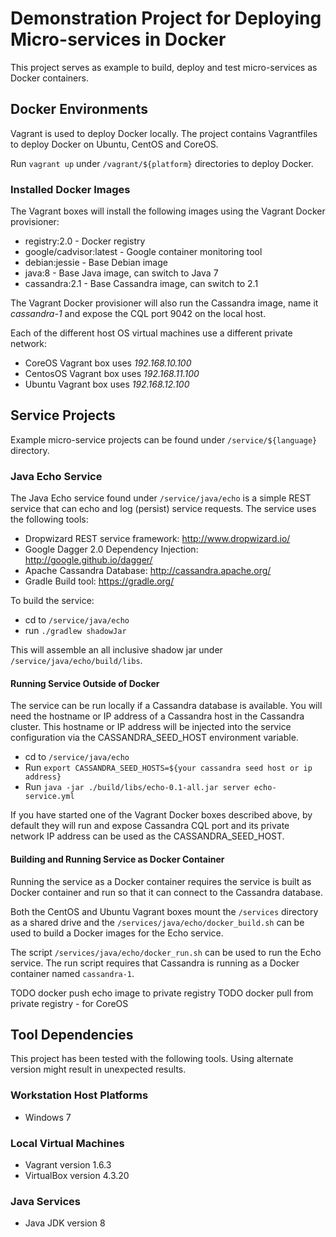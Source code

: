 # Demonstration Project for Deploying Micro-services in Docker

This project serves as example to build, deploy and test micro-services as Docker containers.

## Docker Environments

Vagrant is used to deploy Docker locally.  The project contains Vagrantfiles to deploy Docker
on Ubuntu, CentOS and CoreOS.

Run ```vagrant up``` under ```/vagrant/${platform}``` directories to deploy Docker.

### Installed Docker Images

The Vagrant boxes will install the following images using the Vagrant Docker provisioner:

* registry:2.0 - Docker registry
* google/cadvisor:latest - Google container monitoring tool
* debian:jessie - Base Debian image
* java:8 - Base Java image, can switch to Java 7
* cassandra:2.1 - Base Cassandra image, can switch to 2.1

The Vagrant Docker provisioner will also run the Cassandra image, name it *cassandra-1* and
expose the CQL port 9042 on the local host.

Each of the different host OS virtual machines use a different private network:

 * CoreOS Vagrant box uses *192.168.10.100*
 * CentosOS Vagrant box uses *192.168.11.100*
 * Ubuntu Vagrant box uses *192.168.12.100* 

## Service Projects

Example micro-service projects can be found under ```/service/${language}``` directory.

### Java Echo Service

The Java Echo service found under ```/service/java/echo``` is a simple REST service that can
echo and log (persist) service requests.  The service uses the following tools:

* Dropwizard REST service framework: http://www.dropwizard.io/
* Google Dagger 2.0 Dependency Injection: http://google.github.io/dagger/
* Apache Cassandra Database: http://cassandra.apache.org/
* Gradle Build tool: https://gradle.org/  

To build the service:

* cd to ```/service/java/echo```
* run ```./gradlew shadowJar```

This will assemble an all inclusive shadow jar under ```/service/java/echo/build/libs```.

#### Running Service Outside of Docker
 
The service can be run locally if a Cassandra database is available.  You will need the hostname or
IP address of a Cassandra host in the Cassandra cluster.  This hostname or IP address will be
injected into the service configuration via the CASSANDRA_SEED_HOST environment variable.

* cd to ```/service/java/echo```
* Run ```export CASSANDRA_SEED_HOSTS=${your cassandra seed host or ip address}```
* Run ```java -jar ./build/libs/echo-0.1-all.jar server echo-service.yml```  

If you have started one of the Vagrant Docker boxes described above, by default they will run and
expose Cassandra CQL port and its private network IP address can be used as the CASSANDRA_SEED_HOST.

#### Building and Running Service as Docker Container

Running the service as a Docker container requires the service is built as Docker container and run
so that it can connect to the Cassandra database.

Both the CentOS and Ubuntu Vagrant boxes mount the ```/services``` directory as a shared drive and
the ```/services/java/echo/docker_build.sh``` can be used to build a Docker images for the Echo
service.

The script ```/services/java/echo/docker_run.sh``` can be used to run the Echo service.  The run
script requires that Cassandra is running as a Docker container named ```cassandra-1```.

TODO docker push echo image to private registry
TODO docker pull from private registry - for CoreOS

## Tool Dependencies

This project has been tested with the following tools. Using alternate version might result in
unexpected results.

### Workstation Host Platforms

* Windows 7

### Local Virtual Machines

* Vagrant version 1.6.3
* VirtualBox version 4.3.20
 
### Java Services

* Java JDK version 8

